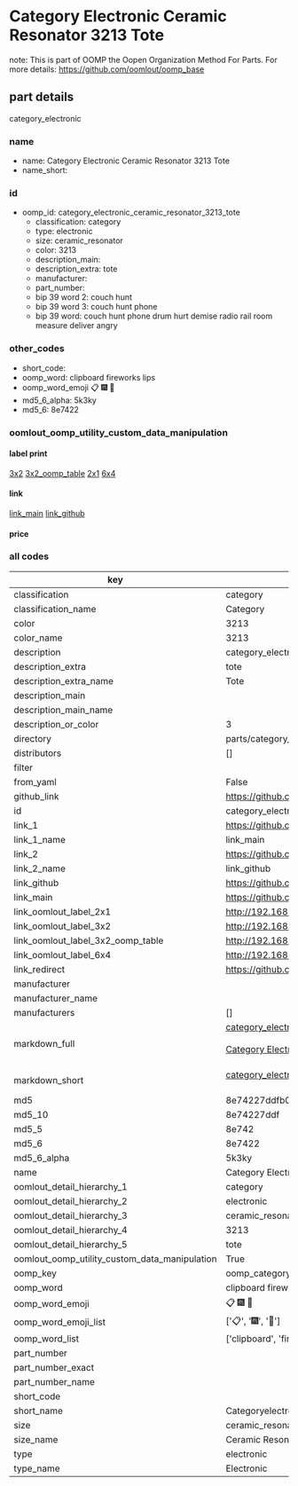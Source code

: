 # Category Electronic Ceramic Resonator 3213 Tote  

note: This is part of OOMP the Oopen Organization Method For Parts. For more details: https://github.com/oomlout/oomp_base

##  part details
  



category_electronic



### name
* name: Category Electronic Ceramic Resonator 3213 Tote
* name_short: 
### id
* oomp_id: category_electronic_ceramic_resonator_3213_tote
  * classification: category
  * type: electronic
  * size: ceramic_resonator
  * color: 3213
  * description_main: 
  * description_extra: tote
  * manufacturer: 
  * part_number: 
  * bip 39 word 2: couch hunt
  * bip 39 word 3: couch hunt phone
  * bip 39 word: couch hunt phone drum hurt demise radio rail room measure deliver angry

### other_codes
* short_code: 
* oomp_word: clipboard fireworks lips
* oomp_word_emoji :clipboard: :fireworks: :lips:
* md5_6_alpha: 5k3ky
* md5_6: 8e7422






### oomlout_oomp_utility_custom_data_manipulation
#### label print
[3x2](http://192.168.1.245:1112/?label=oomp%205k3ky)
[3x2_oomp_table](http://192.168.1.108:1112/?label=oomp%205k3ky)
[2x1](http://192.168.1.242:1112/?label=oomp%205k3ky)
[6x4](http://192.168.1.55:1112/?label=oomp%205k3ky)    

#### link

[link_main](https://github.com/oomlout/oomlout_oomp_version_1_messy/tree/main/parts/category_electronic_ceramic_resonator_3213_tote) [link_github](https://github.com/oomlout/oomlout_oomp_version_1_messy/tree/main/parts/category_electronic_ceramic_resonator_3213_tote)                             

#### price







### all codes 
| key | value |  
| --- | --- |  
| classification | category |  
| classification_name | Category |  
| color | 3213 |  
| color_name | 3213 |  
| description | category_electronic |  
| description_extra | tote |  
| description_extra_name | Tote |  
| description_main |  |  
| description_main_name |  |  
| description_or_color | 3  |  
| directory | parts/category_electronic_ceramic_resonator_3213_tote |  
| distributors | [] |  
| filter |  |  
| from_yaml | False |  
| github_link | https://github.com/oomlout/oomlout_oomp_part_src/tree/main/parts/category_electronic_ceramic_resonator_3213_tote |  
| id | category_electronic_ceramic_resonator_3213_tote |  
| link_1 | https://github.com/oomlout/oomlout_oomp_version_1_messy/tree/main/parts/category_electronic_ceramic_resonator_3213_tote |  
| link_1_name | link_main |  
| link_2 | https://github.com/oomlout/oomlout_oomp_version_1_messy/tree/main/parts/category_electronic_ceramic_resonator_3213_tote |  
| link_2_name | link_github |  
| link_github | https://github.com/oomlout/oomlout_oomp_version_1_messy/tree/main/parts/category_electronic_ceramic_resonator_3213_tote |  
| link_main | https://github.com/oomlout/oomlout_oomp_version_1_messy/tree/main/parts/category_electronic_ceramic_resonator_3213_tote |  
| link_oomlout_label_2x1 | http://192.168.1.242:1112/?label=oomp%205k3ky |  
| link_oomlout_label_3x2 | http://192.168.1.245:1112/?label=oomp%205k3ky |  
| link_oomlout_label_3x2_oomp_table | http://192.168.1.108:1112/?label=oomp%205k3ky |  
| link_oomlout_label_6x4 | http://192.168.1.55:1112/?label=oomp%205k3ky |  
| link_redirect | https://github.com/oomlout/oomlout_oomp_version_1_messy/tree/main/parts/category_electronic_ceramic_resonator_3213_tote |  
| manufacturer |  |  
| manufacturer_name |  |  
| manufacturers | [] |  
| markdown_full | [category_electronic_ceramic_resonator_3213_tote](none)<br>[](none)<br>[Category Electronic Ceramic Resonator 3213 Tote](none)<br><br> |  
| markdown_short | [category_electronic_ceramic_resonator_3213_tote](none)<br><br> |  
| md5 | 8e74227ddfb0f618e937e439471bd987 |  
| md5_10 | 8e74227ddf |  
| md5_5 | 8e742 |  
| md5_6 | 8e7422 |  
| md5_6_alpha | 5k3ky |  
| name | Category Electronic Ceramic Resonator 3213 Tote |  
| oomlout_detail_hierarchy_1 | category |  
| oomlout_detail_hierarchy_2 | electronic |  
| oomlout_detail_hierarchy_3 | ceramic_resonator |  
| oomlout_detail_hierarchy_4 | 3213 |  
| oomlout_detail_hierarchy_5 | tote |  
| oomlout_oomp_utility_custom_data_manipulation | True |  
| oomp_key | oomp_category_electronic_ceramic_resonator_3213_tote |  
| oomp_word | clipboard fireworks lips |  
| oomp_word_emoji | :clipboard: :fireworks: :lips: |  
| oomp_word_emoji_list | [':clipboard:', ':fireworks:', ':lips:'] |  
| oomp_word_list | ['clipboard', 'fireworks', 'lips'] |  
| part_number |  |  
| part_number_exact |  |  
| part_number_name |  |  
| short_code |  |  
| short_name | Categoryelectronic |  
| size | ceramic_resonator |  
| size_name | Ceramic Resonator |  
| type | electronic |  
| type_name | Electronic |  
